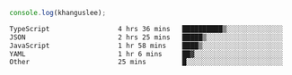 ```js
console.log(khanguslee);
```

<!--START_SECTION:waka-->

```txt
TypeScript                 4 hrs 36 mins   ██████████▒░░░░░░░░░░░░░░   41.80 %
JSON                       2 hrs 25 mins   █████▒░░░░░░░░░░░░░░░░░░░   21.99 %
JavaScript                 1 hr 58 mins    ████▒░░░░░░░░░░░░░░░░░░░░   17.86 %
YAML                       1 hr 6 mins     ██▓░░░░░░░░░░░░░░░░░░░░░░   10.00 %
Other                      25 mins         █░░░░░░░░░░░░░░░░░░░░░░░░   03.85 %
```

<!--END_SECTION:waka-->

<!--
**khanguslee/khanguslee** is a ✨ _special_ ✨ repository because its `README.md` (this file) appears on your GitHub profile.

Here are some ideas to get you started:

- 🔭 I’m currently working on ...
- 🌱 I’m currently learning ...
- 👯 I’m looking to collaborate on ...
- 🤔 I’m looking for help with ...
- 💬 Ask me about ...
- 📫 How to reach me: ...
- 😄 Pronouns: ...
- ⚡ Fun fact: ...
-->

